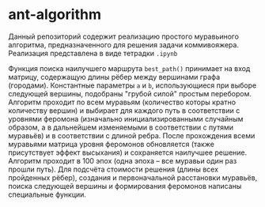 # ant-algorithm

Данный репозиторий содержит реализацию простого муравьиного алгоритма, предназначенного для решения задачи коммивояжера. Реализация представлена в виде тетрадки `.ipynb`

Функция поиска наилучшего маршрута `best_path()` принимает на вход матрицу, содержащую длины рёбер между вершинами графа (городами). Константные параметры `a` и `b`, использующиеся при выборе следующей вершины, подобраны "грубой силой" простым перебором. Алгоритм проходит по всем муравьям (количество которы кратно количеству вершин) и выбирает для каждого путь в соответствии с уровнями феромона (изначально инициализированными случайным образом, а в дальнейшем изменяемыми в соответствии с путями муравьёв) и в соответствии с длиной ребра. После прохождения всеми муравьями матрица уровня феромонов обновляется (также присутствует эффект высыхания) и сохраняется наилучшее решение. Алгоритм проходит в 100 эпох (одна эпоха – все муравьи один раз прошли путь). Для подсчёта стоимости решения (длины всех пройденных рёбер), создания и первоначальной расстановки муравьёв, поиска следующей вершины и формирования феромонов написаны специальные функции.
